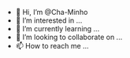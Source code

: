 - 👋 Hi, I’m @Cha-Minho
- 👀 I’m interested in ...
- 🌱 I’m currently learning ...
- 💞️ I’m looking to collaborate on ...
- 📫 How to reach me ...

<!---
Cha-Minho/Cha-Minho is a ✨ special ✨ repository because its `README.md` (this file) appears on your GitHub profile.
You can click the Preview link to take a look at your changes.
--->
